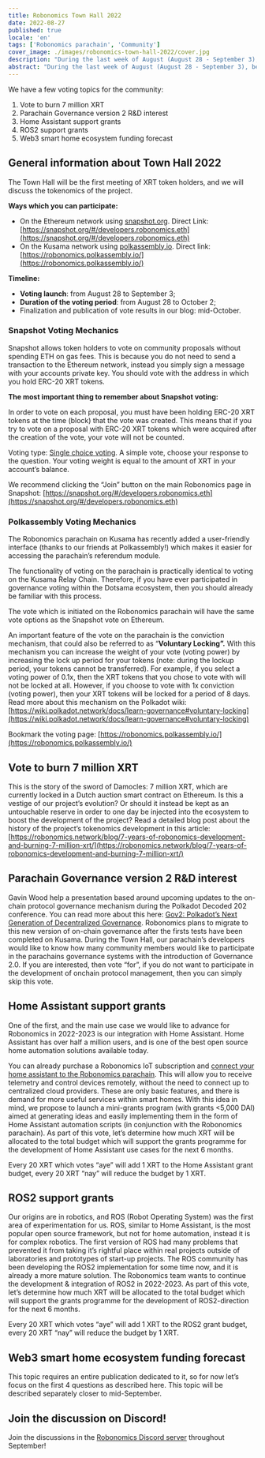 ```yaml
---
title: Robonomics Town Hall 2022
date: 2022-08-27
published: true
locale: 'en'
tags: ['Robonomics parachain', 'Community']
cover_image: ./images/robonomics-town-hall-2022/cover.jpg
description: "During the last week of August (August 28 - September 3), be ready to participate in discussions and voting mechanisms using your XRT tokens!"
abstract: "During the last week of August (August 28 - September 3), be ready to participate in discussions and voting mechanisms using your XRT tokens!"
---
```


We have a few voting topics for the community:

1. Vote to burn 7 million XRT
2. Parachain Governance version 2 R&D interest
3. Home Assistant support grants
4. ROS2 support grants
5. Web3 smart home ecosystem funding forecast

## General information about Town Hall 2022

The Town Hall will be the first meeting of XRT token holders, and we will discuss the tokenomics of the project.

**Ways which you can participate:** 

- On the Ethereum network using [snapshot.org](http://snapshot.org/). Direct Link: [https://snapshot.org/#/developers.robonomics.eth](https://snapshot.org/#/developers.robonomics.eth)
- On the Kusama network using [polkassembly.io](http://polkassembly.io/). Direct link: [https://robonomics.polkassembly.io/](https://robonomics.polkassembly.io/)

**Timeline:** 

- **Voting launch**: from August 28 to September 3;
- **Duration of the voting period**: from August 28 to October 2;
- Finalization and publication of vote results in our blog: mid-October.

### Snapshot Voting Mechanics

Snapshot allows token holders to vote on community proposals without spending ETH on gas fees. This is because you do not need to send a transaction to the Ethereum network, instead you simply sign a message with your accounts private key. You should vote with the address in which you hold ERC-20 XRT tokens.

**The most important thing to remember about Snapshot voting:**

In order to vote on each proposal, you must have been holding ERC-20 XRT tokens at the time (block) that the vote was created. This means that if you try to vote on a proposal with ERC-20 XRT tokens which were acquired after the creation of the vote, your vote will not be counted.

Voting type: [Single choice voting](https://docs.snapshot.org/proposals/voting-types#single-choice-voting). A simple vote, choose your response to the question. Your voting weight is equal to the amount of XRT in your account’s balance.

We recommend clicking the “Join” button on the main Robonomics page in Snapshot: [https://snapshot.org/#/developers.robonomics.eth](https://snapshot.org/#/developers.robonomics.eth)

### Polkassembly Voting Mechanics

The Robonomics parachain on Kusama has recently added a user-friendly interface (thanks to our friends at Polkassembly!) which makes it easier for accessing the parachain’s referendum module.

The functionality of voting on the parachain is practically identical to voting on the Kusama Relay Chain. Therefore, if you have ever participated in governance voting within the Dotsama ecosystem, then you should already be familiar with this process.

The vote which is initiated on the Robonomics parachain will have the same vote options as the Snapshot vote on Ethereum.

An important feature of the vote on the parachain is the conviction mechanism, that could also be referred to as “**Voluntary Locking”.** With this mechanism you can increase the weight of your vote (voting power) by increasing the lock up period for your tokens (note: during the lockup period, your tokens cannot be transferred). For example, if you select a voting power of 0.1x, then the XRT tokens that you chose to vote with will not be locked at all. However, if you choose to vote with 1x conviction (voting power), then your XRT tokens will be locked for a period of 8 days. Read more about this mechanism on the Polkadot wiki: [https://wiki.polkadot.network/docs/learn-governance#voluntary-locking](https://wiki.polkadot.network/docs/learn-governance#voluntary-locking)

Bookmark the voting page: [https://robonomics.polkassembly.io/](https://robonomics.polkassembly.io/)

## Vote to burn 7 million XRT

This is the story of the sword of Damocles: 7 million XRT, which are currently locked in a Dutch auction smart contract on Ethereum. Is this a vestige of our project’s evolution? Or should it instead be kept as an untouchable reserve in order to one day be injected into the ecosystem to boost the development of the project? Read a detailed blog post about the history of the project’s tokenomics development in this article: [https://robonomics.network/blog/7-years-of-robonomics-development-and-burning-7-million-xrt/](https://robonomics.network/blog/7-years-of-robonomics-development-and-burning-7-million-xrt/)

## Parachain Governance version 2 R&D interest

Gavin Wood help a presentation based around upcoming updates to the on-chain protocol governance mechanism during the Polkadot Decoded 202 conference. You can read more about this here: [Gov2: Polkadot’s Next Generation of Decentralized Governance](https://polkadot.network/blog/gov2-polkadots-next-generation-of-decentralised-governance/). Robonomics plans to migrate to this new version of on-chain governance after the firsts tests have been completed on Kusama. During the Town Hall, our parachain’s developers would like to know how many community members would like to participate in the parachains governance systems with the introduction of Governance 2.0. If you are interested, then vote “for”, if you do not want to participate in the development of onchain protocol management, then you can simply skip this vote.

## Home Assistant support grants

One of the first, and the main use case we would like to advance for Robonomics in 2022-2023 is our integration with Home Assistant. Home Assistant has over half a million users, and is one of the best open source home automation solutions available today.

You can already purchase a Robonomics IoT subscription and [connect your home assistant to the Robonomics parachain](https://wiki.robonomics.network/docs/en/home-assistant-begin/). This will allow you to receive telemetry and control devices remotely, without the need to connect up to centralized cloud providers. These are only basic features, and there is demand for more useful services within smart homes. With this idea in mind, we propose to launch a mini-grants program (with grants <5,000 DAI) aimed at generating ideas and easily implementing them in the form of Home Assistant automation scripts (in conjunction with the Robonomics parachain). As part of this vote, let’s determine how much XRT will be allocated to the total budget which will support the grants programme for the development of Home Assistant use cases for the next 6 months.

Every 20 XRT which votes “aye” will add 1 XRT to the Home Assistant grant budget, every 20 XRT “nay” will reduce the budget by 1 XRT.

## ROS2 support grants

Our origins are in robotics, and ROS (Robot Operating System) was the first area of experimentation for us. ROS, similar to Home Assistant, is the most popular open source framework, but not for home automation, instead it is for complex robotics. The first version of ROS had many problems that prevented it from taking it’s rightful place within real projects outside of laboratories and prototypes of start-up projects. The ROS community has been developing the ROS2 implementation for some time now, and it is already a more mature solution. The Robonomics team wants to continue the development & integration of ROS2 in 2022-2023. As part of this vote, let’s determine how much XRT will be allocated to the total budget which will support the grants programme for the development of ROS2-direction for the next 6 months.

Every 20 XRT which votes “aye” will add 1 XRT to the ROS2 grant budget, every 20 XRT “nay” will reduce the budget by 1 XRT.

## Web3 smart home ecosystem funding forecast

This topic requires an entire publication dedicated to it, so for now let’s focus on the first 4 questions as described here. This topic will be described separately closer to mid-September.

## Join the discussion on Discord!

Join the discussions in the [Robonomics Discord server](https://discord.gg/9ZSpkET9BQ) throughout September!
